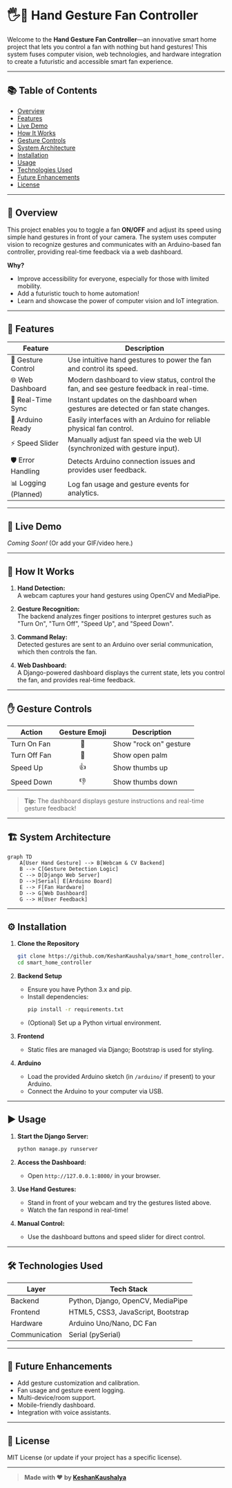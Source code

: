 # 🖐️💨 Hand Gesture Fan Controller

Welcome to the **Hand Gesture Fan Controller**—an innovative smart home project that lets you control a fan with nothing but hand gestures! This system fuses computer vision, web technologies, and hardware integration to create a futuristic and accessible smart fan experience.

---

## 📚 Table of Contents

- [Overview](#overview)
- [Features](#features)
- [Live Demo](#live-demo)
- [How It Works](#how-it-works)
- [Gesture Controls](#gesture-controls)
- [System Architecture](#system-architecture)
- [Installation](#installation)
- [Usage](#usage)
- [Technologies Used](#technologies-used)
- [Future Enhancements](#future-enhancements)
- [License](#license)

---

## 🌟 Overview

This project enables you to toggle a fan **ON/OFF** and adjust its speed using simple hand gestures in front of your camera. The system uses computer vision to recognize gestures and communicates with an Arduino-based fan controller, providing real-time feedback via a web dashboard.

**Why?**
- Improve accessibility for everyone, especially for those with limited mobility.
- Add a futuristic touch to home automation!
- Learn and showcase the power of computer vision and IoT integration.

---

## 🚀 Features

| Feature            | Description                                                                                  |
|--------------------|----------------------------------------------------------------------------------------------|
| 🤖 Gesture Control | Use intuitive hand gestures to power the fan and control its speed.                          |
| 🌐 Web Dashboard   | Modern dashboard to view status, control the fan, and see gesture feedback in real-time.     |
| 🔁 Real-Time Sync  | Instant updates on the dashboard when gestures are detected or fan state changes.            |
| 🔌 Arduino Ready   | Easily interfaces with an Arduino for reliable physical fan control.                         |
| ⚡ Speed Slider    | Manually adjust fan speed via the web UI (synchronized with gesture input).                  |
| 🛡️ Error Handling  | Detects Arduino connection issues and provides user feedback.                                |
| 📊 Logging (Planned) | Log fan usage and gesture events for analytics.                                            |

---

## 🎥 Live Demo

*Coming Soon!* (Or add your GIF/video here.)

---

## 🧠 How It Works

1. **Hand Detection:**  
   A webcam captures your hand gestures using OpenCV and MediaPipe.

2. **Gesture Recognition:**  
   The backend analyzes finger positions to interpret gestures such as "Turn On", "Turn Off", "Speed Up", and "Speed Down".

3. **Command Relay:**  
   Detected gestures are sent to an Arduino over serial communication, which then controls the fan.

4. **Web Dashboard:**  
   A Django-powered dashboard displays the current state, lets you control the fan, and provides real-time feedback.

---

## ✋ Gesture Controls

| Action        | Gesture Emoji | Description                       |
|---------------|:------------:|-----------------------------------|
| Turn On Fan   | 🤘           | Show "rock on" gesture            |
| Turn Off Fan  | 🤚           | Show open palm                    |
| Speed Up      | 👍           | Show thumbs up                    |
| Speed Down    | 👎           | Show thumbs down                  |

> **Tip:** The dashboard displays gesture instructions and real-time gesture feedback!

---

## 🏗️ System Architecture

```mermaid
graph TD
    A[User Hand Gesture] --> B[Webcam & CV Backend]
    B --> C[Gesture Detection Logic]
    C --> D[Django Web Server]
    D -->|Serial| E[Arduino Board]
    E --> F[Fan Hardware]
    D --> G[Web Dashboard]
    G --> H[User Feedback]
```

---

## ⚙️ Installation

1. **Clone the Repository**
   ```bash
   git clone https://github.com/KeshanKaushalya/smart_home_controller.git
   cd smart_home_controller
   ```

2. **Backend Setup**
   - Ensure you have Python 3.x and pip.
   - Install dependencies:
     ```bash
     pip install -r requirements.txt
     ```
   - (Optional) Set up a Python virtual environment.

3. **Frontend**
   - Static files are managed via Django; Bootstrap is used for styling.

4. **Arduino**
   - Load the provided Arduino sketch (in `/arduino/` if present) to your Arduino.
   - Connect the Arduino to your computer via USB.

---

## ▶️ Usage

1. **Start the Django Server:**
   ```bash
   python manage.py runserver
   ```

2. **Access the Dashboard:**
   - Open `http://127.0.0.1:8000/` in your browser.

3. **Use Hand Gestures:**
   - Stand in front of your webcam and try the gestures listed above.
   - Watch the fan respond in real-time!

4. **Manual Control:**
   - Use the dashboard buttons and speed slider for direct control.

---

## 🛠️ Technologies Used

| Layer        | Tech Stack                              |
|--------------|-----------------------------------------|
| Backend      | Python, Django, OpenCV, MediaPipe       |
| Frontend     | HTML5, CSS3, JavaScript, Bootstrap      |
| Hardware     | Arduino Uno/Nano, DC Fan                |
| Communication| Serial (pySerial)                       |

---

## 🚧 Future Enhancements

- Add gesture customization and calibration.
- Fan usage and gesture event logging.
- Multi-device/room support.
- Mobile-friendly dashboard.
- Integration with voice assistants.

---

## 📄 License

MIT License (or update if your project has a specific license).

---

> **Made with ❤️ by [KeshanKaushalya](https://github.com/KeshanKaushalya)**
